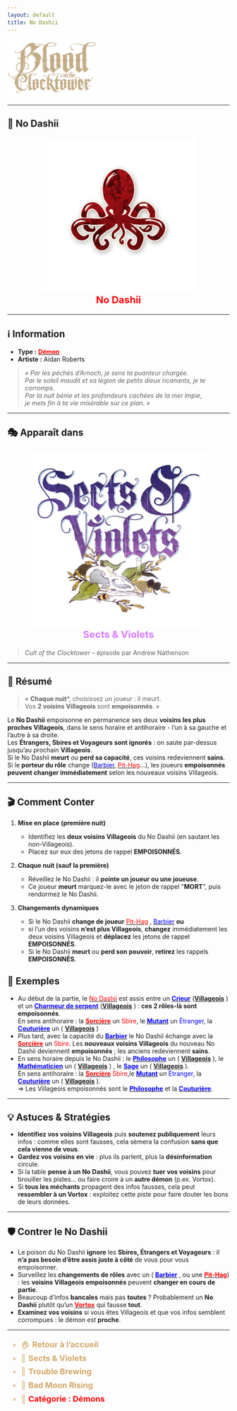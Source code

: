 ```yaml
---
layout: default
title: No Dashii
---
```


<!-- 🔴 Logo en haut à gauche -->
<p align="left">
  <a href="/botc-fr-bambi/">
    <img src="../images/logo.png" alt="Accueil BotC FR" width="200">
  </a>
</p>

---

## 🐙 No Dashii

<!-- 🧩 Image centrée cliquable avec nom centré -->
<div style="text-align:center; margin: 20px 0;">
  <a href="./nodashii.html" style="text-decoration:none;">
    <img src="../images/Icon_nodashii.png" alt="No Dashii" width="350" style="border-radius:8px;">
    <br>
    <span style="color:red; font-weight:bold; font-size:22px;">No Dashii</span>
  </a>
</div>

---

## ℹ️ Information

- **Type :** [<span style="color:red;">**Démon**</span>](../demons.html)  
- **Artiste :** Aidan Roberts  
> *« Par les péchés d’Arnoch, je sens ta puanteur chargée.  
> Par le soleil maudit et sa légion de petits dieux ricanants, je te corromps.  
> Par la nuit bénie et les profondeurs cachées de la mer impie,  
> je mets fin à ta vie misérable sur ce plan. »*

---

## 🎭 Apparaît dans

<div style="text-align:center; margin: 20px 0;">
  <a href="../sv.html" style="text-decoration:none;">
    <img src="../images/Logo_sects_and_violets.png" alt="Sects & Violets" width="400" style="border-radius:12px;">
    <br>
    <span style="color:#d67bff; font-weight:bold; font-size:22px;">Sects & Violets</span>
  </a>
</div>

> *Cult of the Clocktower* – épisode par Andrew Nathenson

---

## 📖 Résumé

> « **Chaque nuit***, choisissez un joueur : il meurt.  
> Vos **2 voisins Villageois** sont **empoisonnés**. »

Le **No Dashii** empoisonne en permanence ses deux **voisins les plus proches Villageois**, dans le sens horaire et antihoraire - l’un à sa gauche et l’autre à sa droite.  
Les **Étrangers, Sbires et Voyageurs sont ignorés** : on saute par-dessus jusqu’au prochain **Villageois**.  
Si le No Dashii **meurt** ou **perd sa capacité**, ces voisins redeviennent **sains**.  
Si le **porteur du rôle** change ([<span style="color:blue;">Barbier</span>](barbier.md), [<span style="color:red;">Pit-Hag</span>](pithag.md)…), les joueurs **empoisonnés peuvent changer immédiatement** selon les nouveaux voisins Villageois.

---

## 🎬 Comment Conter

1. **Mise en place (première nuit)**  
   - Identifiez les **deux voisins Villageois** du No Dashii (en sautant les non-Villageois).  
   - Placez sur eux des jetons de rappel **EMPOISONNÉS**.

2. **Chaque nuit (sauf la première)**  
   - Réveillez le No Dashii : il **pointe un joueur ou une joueuse**.  
   - Ce joueur **meurt** marquez-le avec le jeton de rappel "**MORT**", puis rendormez le No Dashii.

3. **Changements dynamiques**  
   - Si le No Dashii **change de joueur** [<span style="color:red;">Pit-Hag</span>](pithag.md) , [<span style="color:blue;">Barbier</span>](barbier.md) **ou** 
   - si l’un des voisins **n’est plus Villageois**, **changez** immédiatement les deux voisins Villageois et **déplacez** les jetons de rappel **EMPOISONNÉS**.  
   - Si le No Dashii **meurt** ou **perd son pouvoir**, **retirez** les rappels **EMPOISONNÉS**.


## 🧾 Exemples

- Au début de la partie, le [<span style="color:red;">No Dashii</span>](nodashii.md) est assis entre un [<span style="color:blue;">**Crieur**</span>](crieur.md) ([<span style="color:bleu;">**Villageois**</span>](../villageois.html) )
  et un  [<span style="color:blue;">**Charmeur de serpent**</span>](charmeurdeserpent.md) ([<span style="color:bleu;">**Villageois**</span>](../villageois.html) ) : **ces 2 rôles-là sont empoisonnés**.  
  En sens antihoraire : la [<span style="color:red;">**Sorcière**</span>](sorciere.md) un <span style="color:red;">Sbire</span>, le [<span style="color:blue;">**Mutant**</span>](mutant.md) un <span style="color:blue;">Étranger</span>,
  la  [<span style="color:blue;">**Couturière**</span>](couturiere.md) un ( [<span style="color:bleu;">**Villageois**</span>](../villageois.html) )  
- Plus tard, avec la capacité du [<span style="color:blue;">**Barbier**</span>](barbier.md) le No Dashii échange avec la [<span style="color:red;">**Sorcière**</span>](sorciere.md) un <span style="color:red;">Sbire</span>.
  Les **nouveaux voisins Villageois** du nouveau No Dashii deviennent **empoisonnés** ; les anciens redeviennent **sains**.  
- En sens horaire depuis le No Dashii : le [<span style="color:blue;">**Philosophe**</span>](philosophe.md) un ( [<span style="color:bleu;">**Villageois**</span>](../villageois.html) ), le [<span style="color:blue;">**Mathématicien**</span>](Mathématicien.md) un ( [<span style="color:bleu;">**Villageois**</span>](../villageois.html) )  , 
  le [<span style="color:blue;">**Sage**</span>](sage.md) un ( [<span style="color:bleu;">**Villageois**</span>](../villageois.html) ).  
  En sens antihoraire : la [<span style="color:red;">**Sorcière**</span>](sorciere.md) <span style="color:red;">Sbire</span>,le  [<span style="color:blue;">**Mutant**</span>](mutant.md) un <span style="color:blue;">Étranger</span>, la [<span style="color:blue;">**Couturière**</span>](couturiere.md) un ( [<span style="color:bleu;">**Villageois**</span>](../villageois.html) ).   
  ⇒ Les Villageois empoisonnés sont le [<span style="color:blue;">**Philosophe**</span>](philosophe.md) et la [<span style="color:blue;">**Couturière**</span>](couturiere.md).

---

## 💡 Astuces & Stratégies 

- **Identifiez vos voisins Villageois** puis **soutenez publiquement** leurs infos : comme elles sont fausses, cela sèmera la confusion **sans que cela vienne de vous**.  
- **Gardez vos voisins en vie** : plus ils parlent, plus la **désinformation** circule.  
- Si la table **pense à un No Dashii**, vous pouvez **tuer vos voisins** pour brouiller les pistes… ou faire croire à un **autre démon** (p.ex. Vortox).  
- Si **tous les méchants** propagent des infos fausses, cela peut **ressembler à un Vortox** : exploitez cette piste pour faire douter les bons de leurs données.

---

## 🛡️ Contrer le No Dashii

- Le poison du No Dashii **ignore** les **Sbires, Étrangers et Voyageurs** : il **n’a pas besoin d’être assis juste à côté** de vous pour vous empoisonner.  
- Surveillez les **changements de rôles** avec un ( [<span style="color:blue;">**Barbier**</span>](barbier.md) , ou une [<span style="color:red;">**Pit-Hag**</span>](pithag.md)) : les **voisins Villageois empoisonnés** peuvent **changer en cours de partie**.  
- Beaucoup d’infos **bancales** mais pas **toutes** ? Probablement un **No Dashii** plutôt qu’un [<span style="color:red;">**Vortox**</span>](vortox.md) qui fausse **tout**.  
- **Examinez vos voisins** si vous êtes Villageois et que vos infos semblent corrompues : le démon est **proche**.

---

<ul style="color:#e0c99d; font-size:18px; line-height:1.7;">
  <li>🏠 <a href="/botc-fr-bambi/" style="color:#d4a76a; font-weight:bold; text-decoration:none;">Retour à l’accueil</a></li>
  <li>🌸 <a href="../sv.html" style="color:#d4a76a; font-weight:bold; text-decoration:none;">Sects & Violets</a></li>
  <li>🍺 <a href="../trouble_brewing.html" style="color:#d4a76a; font-weight:bold; text-decoration:none;">Trouble Brewing</a></li>
  <li>🌛 <a href="../bmr.html" style="color:#d4a76a; font-weight:bold; text-decoration:none;">Bad Moon Rising</a></li>
  <li>👹 <a href="../demons.html" style="color:red; font-weight:bold; text-decoration:none;">Catégorie : Démons</a></li>
</ul>

